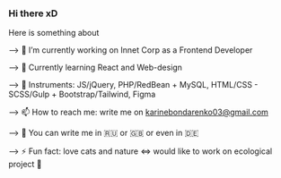 ### Hi there xD
Here is something about


<!--
**LivingTribunal18/Livingtribunal18** is a ✨ _special_ ✨ repository because its `README.md` (this file) appears on your GitHub profile.

-->
--> 🔭 I’m currently working on Innet Corp as a Frontend Developer

--> 🌱 Currently learning React and Web-design

--> :construction: Instruments: JS/jQuery, PHP/RedBean + MySQL, HTML/CSS - SCSS/Gulp + Bootstrap/Tailwind, Figma

--> 📫 How to reach me: write me on karinebondarenko03@gmail.com

--> :round_pushpin: You can write me in :ru: or :gb: or even in :de:

--> ⚡ Fun fact: love cats and nature <=> would like to work on ecological project :evergreen_tree:

